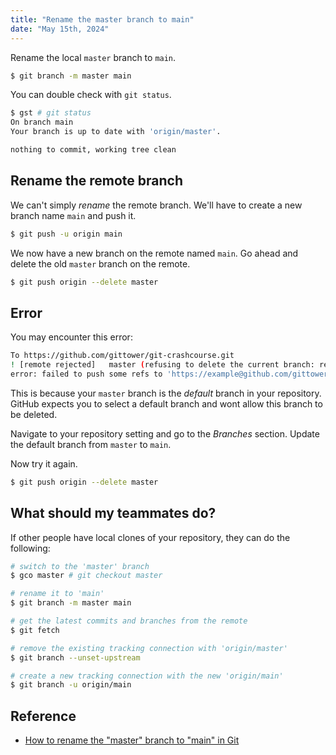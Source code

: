 ```yaml
---
title: "Rename the master branch to main"
date: "May 15th, 2024"
---
```


Rename the local `master` branch to `main`.
```sh
$ git branch -m master main
```

You can double check with `git status`.
```sh
$ gst # git status
On branch main
Your branch is up to date with 'origin/master'.

nothing to commit, working tree clean
```

## Rename the remote branch

We can't simply _rename_ the remote branch. We'll have to create a new branch name `main` and push it.

```sh
$ git push -u origin main
```

We now have a new branch on the remote named `main`. Go ahead and delete the old `master` branch on the remote.

```sh
$ git push origin --delete master
```

## Error
You may encounter this error:
```sh
To https://github.com/gittower/git-crashcourse.git
! [remote rejected]   master (refusing to delete the current branch: refs/heads/master)
error: failed to push some refs to 'https://example@github.com/gittower/git-crashcourse.git'
```

This is because your `master` branch is the _default_ branch in your repository. GitHub expects you to select a default branch and wont allow this branch to be deleted.

Navigate to your repository setting and go to the _Branches_ section. Update the default branch from `master` to `main`.

Now try it again.

```sh
$ git push origin --delete master
```

## What should my teammates do?

If other people have local clones of your repository, they can do the following:

```sh
# switch to the 'master' branch
$ gco master # git checkout master 

# rename it to 'main'
$ git branch -m master main

# get the latest commits and branches from the remote
$ git fetch

# remove the existing tracking connection with 'origin/master'
$ git branch --unset-upstream

# create a new tracking connection with the new 'origin/main'
$ git branch -u origin/main
```


## Reference
- [How to rename the "master" branch to "main" in Git](https://www.git-tower.com/learn/git/faq/git-rename-master-to-main)

